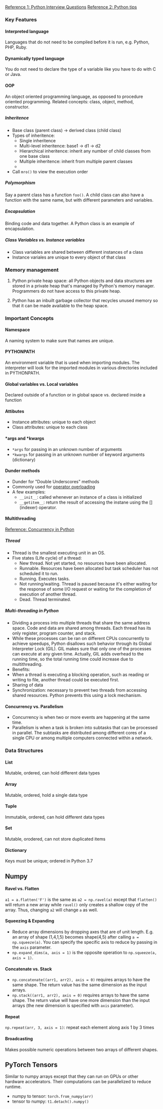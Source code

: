 [Reference 1: Python Interview Questions](https://www.edureka.co/blog/interview-questions/python-interview-questions/)
[Reference 2: Python tips](https://book.pythontips.com/en/latest/index.html)

### Key Features

#### Interpreted language

Languages that do not need to be compiled before it is run, e.g. Python, PHP, Ruby.

#### Dynamically typed language

You do not need to declare the type of a variable like you have to do with C or Java.

#### OOP

An object oriented programming language, as opposed to procedure oriented programming. Related concepts: class, object, method, constructor.

##### Inheritence

- Base class (parent class) -> derived class (child class)
- Types of inheritence:
  - Single inheritence
  - Multi-level inheritence: base1 -> d1 -> d2
  - Hierarchical inheritence: inherit any number of child classes from one base class
  - Multiple inheritence: inherit from multiple parent classes 
  - 
- Call `mro()` to view the execution order

##### Polymorphism

Say a parent class has a function `foo()`. A child class can also have a function with the same name, but with different parameters and variables.

##### Encapsulation

Binding code and data together. A Python class is an example of encapsulation.

##### Class Variables vs. Instance variables

- Class variables are shared between different instances of a class
- Instance variales are unique to every object of that class

### Memory management

1. Python private heap space: all Python objects and data structures are stored in a private heap that's managed by Python's memory manager. Programmers do not have access to this private heap.

2. Python has an inbuilt garbage collector that recycles unused memory so that it can be made available to the heap space.

### Important Concepts

#### Namespace

A naming system to make sure that names are unique.

#### PYTHONPATH

An environment variable that is used when importing modules. The interpreter will look for the imported modules in various directories included in PYTHONPATH.

#### Global variables vs. Local variables

Declared outside of a function or in global space vs. declared inside a function

#### Attibutes

- Instance attributes: unique to each object
- Class attributes: unique to each class

#### \*args and \*kwargs

- `*args` for passing in an unknown number of arguments
- `*kwargs` for passing in an unknown number of keyword arguments (dictionary)

#### Dunder methods

- Dunder for "Double Underscores" methods
- Commonly used for [operator overloading](https://en.wikipedia.org/wiki/Operator_overloading)
- A few examples:
    -   `__init__`: called whenever an instance of a class is initialized
    -   `__getitem__`: return the result of accessing the instane using the [] (indexer) operator.

#### Multithreading

[Reference: Concurrency in Python](https://www.tutorialspoint.com/concurrency_in_python/concurrency_in_python_threads.htm)

##### Thread

- Thread is the smallest executing unit in an OS.
- Five states (Life cycle) of a thread:
  - New thread. Not yet started, no resources have been allocated.
  - Runnable. Resources have been allocated but task scheduler has not scheduled it to run.
  - Running. Executes tasks.
  - Not running/waiting. Thread is paused because it's either waiting for the response of some I/O request or waiting for the completion of execution of another thread.
  - Dead. Thread terminated.

##### Multi-threading in Python

- Dividing a process into multiple threads that share the same address space. Code and data are shared among threads. Each thread has its only register, program counter, and stack.
- While these processes can be ran on different CPUs concurrently to achieve speedups, Python disallows such behavior through its Global Interpreter Lock (GIL). GIL makes sure that only one of the processes can execute at any given time. Actually, GIL adds overhead to the running time, so the total running time could increase due to multithreading.
- Benefits: 
-   When a thread is executing a blocking operation, such as reading or writing to file, another thread could be executed first.
-   Sharing of data
- Synchronization: necessary to prevent two threads from accessing shared resources. Python prevents this using a lock mechanism.

#### Concurrency vs. Parallelism

- Concurrency is when two or more events are happening at the same time.
- Parallelism is when a task is broken into subtasks that can be processed in parallel. The subtasks are distributed among different cores of a single CPU or among multiple computers connected within a network.

### Data Structures

#### List

Mutable, ordered, can hold different data types

#### Array

Mutable, ordered, hold a single data type

#### Tuple

Immutable, ordered, can hold different data types

#### Set

Mutable, orodered, can not store duplicated items

#### Dictionary

Keys must be unique; ordered in Python 3.7

## Numpy

#### Ravel vs. Flatten

`a1 = a.flatten('F')` is the same as `a2 = np.ravel(a)` except that `flatten()` will return a new array while `ravel()` only creates a shallow copy of the array. Thus, changing `a2` will change `a` as well.

#### Squeezing & Expanding

- Reduce array dimensions by dropping axes that are of unit length. E.g. an array of shape (1,4,1,5) becomes shape(4,5) after calling `a = np.squeeze(a)`. You can specify the specific axis to reduce by passing in the `axis` parameter.
- `np.expand_dims(a, axis = 1)` is the opposite operation to `np.squeeze(a, axis = 1)`.

#### Concatenate vs. Stack

- `np.concatenate((arr1, arr2), axis = 0)` requires arrays to have the same shape. The return value has the same dimension as the input arrays.
- `np.stack((arr1, arr2), axis = 0)` requires arrays to have the same shape. The return value will have one more dimension than the input arrays (the new dimension is specified with `axis` parameter).

#### Repeat

`np.repeat(arr, 3, axis = 1)`: repeat each element along axis 1 by 3 times

#### Broadcasting

Makes possible numeric operations between two arrays of different shapes.

## PyTorch Tensors

Similar to numpy arrays except that they can run on GPUs or other hardware accelerators. Their computations can be parallelized to reduce runtime.

- numpy to tensor: `torch.from_numpy(arr)`
- tensor to numpy: `t1.detach().numpy()`
